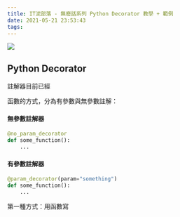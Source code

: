 ```yaml
---
title: IT泥部落 - 無廢話系列 Python Decorator 教學 + 範例
date: 2021-05-21 23:53:43
tags:
---
```

![](/assets/images/python.png)



## Python Decorator

註解器目前已經

函數的方式，分為有參數與無參數註解：

#### 無參數註解器

```python
@no_param_decorator
def some_function():
    ...
```

#### 有參數註解器

```python
@param_decorator(param="something")
def some_function():
	...
```

第一種方式：用函數寫

